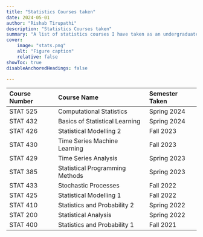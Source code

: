 ```yaml
---
title: "Statistics Courses taken"
date: 2024-05-01
author: "Rishab Tirupathi"
description: "Statistics Courses taken" 
summary: "A list of statistics courses I have taken as an undergraduate and graduate student." 
cover:
    image: "stats.png"
    alt: "Figure caption"
    relative: false
showToc: true
disableAnchoredHeadings: false

---
```

| Course Number | Course Name | Semester Taken |
| :-------------| :----------| :-------------|
| STAT 525      | Computational Statistics| Spring 2024|
| STAT 432      | Basics of Statistical Learning| Spring 2024|
| STAT 426      | Statistical Modelling 2| Fall 2023|
| STAT 430      | Time Series Machine Learning | Fall 2023|
| STAT 429      | Time Series Analysis| Spring 2023|
| STAT 385      | Statistical Programming Methods| Spring 2023|
| STAT 433      | Stochastic Processes| Fall 2022|
| STAT 425      | Statistical Modelling 1| Fall 2022|
| STAT 410      | Statistics and Probability 2 | Spring 2022|
| STAT 200      | Statistical Analysis| Spring 2022|
| STAT 400      | Statistics and Probability 1 | Fall 2021|
